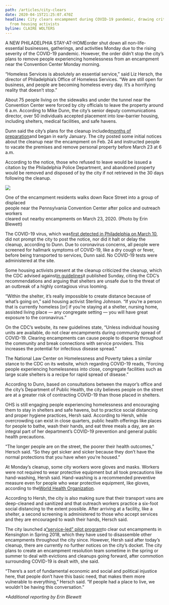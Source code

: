 ```yaml
---
path: /articles/city-clears
date: 2020-04-15T21:25:07.470Z
headline: City clears encampment during COVID-19 pandemic, drawing criticism
  from housing activists
byline: CLAIRE WOLTERS
---
```

A NEW PHILADELPHIA STAY-AT-HOMEorder shut down all non-life-essential businesses, gatherings, and activities Monday due to the rising severity of the COVID-19 pandemic. However, the order didn’t stop the city’s plans to remove people experiencing homelessness from an encampment near the Convention Center Monday morning.

“Homeless Services is absolutely an essential service,” said Liz Hersch, the director of Philadelphia’s Office of Homeless Services. “We are still open for business, and people are becoming homeless every day. It’s a horrifying reality that doesn’t stop.”

About 75 people living on the sidewalks and under the tunnel near the Convention Center were forced by city officials to leave the property around 6 a.m. According to Mike Dunn, the city’s senior deputy communications director, over 50 individuals accepted placement into low-barrier housing, including shelters, medical facilities, and safe havens.

Dunn said the city’s plans for the cleanup included[months of preparation](https://billypenn.com/2020/01/05/as-philly-clears-homeless-encampments-convention-center-and-businesses-work-to-fund-permanent-housing/)and began in early January. The city posted some initial notices about the cleanup near the encampment on Feb. 24 and instructed people to vacate the premises and remove personal property before March 23 at 6 a.m.

According to the notice, those who refused to leave would be issued a citation by the Philadelphia Police Department, and abandoned property would be removed and disposed of by the city if not retrieved in the 30 days following the cleanup.

![](https://s3.amazonaws.com/kensington-voice/wp-content/uploads/2020/03/23215401/03-23-2020-Corona-Coverage-5.jpg)

One of the encampment residents walks down Race Street into a group of displaced\
people near the Pennsylvania Convention Center after police and outreach workers\
cleared out nearby encampments on March 23, 2020. (Photo by Erin Blewett)

The COVID-19 virus, which was[first detected in Philadelphia on March 10](https://www.phila.gov/2020-03-10-philadelphia-announces-first-case-of-covid-19-coronavirus/), did not prompt the city to post the notice, nor did it halt or delay the cleanup, according to Dunn. Due to coronavirus concerns, all people were screened for hallmark symptoms of COVID-19, like a dry cough or fever, before being transported to services, Dunn said. No COVID-19 tests were administered at the site.

Some housing activists present at the cleanup criticized the cleanup, which the CDC advised against[in guidelines](https://www.cdc.gov/coronavirus/2019-ncov/community/homeless-shelters/unsheltered-homelessness.html)it published Sunday, citing the CDC’s recommendations and arguing that shelters are unsafe due to the threat of an outbreak of a highly contagious virus looming.

“Within the shelter, it’s really impossible to create distance because of what’s going on,” said housing activist Sterling Johnson. “If you’re a person that is currently homeless \[or] if you’re staying at a shelter, nursing home, assisted living place — any congregate setting — you will have great exposure to the coronavirus.”

On the CDC’s website, its new guidelines state, “Unless individual housing units are available, do not clear encampments during community spread of COVID-19. Clearing encampments can cause people to disperse throughout the community and break connections with service providers. This increases the potential for infectious disease spread.”

The National Law Center on Homelessness and Poverty takes a similar stance to the CDC on its website, which regarding COVID-19 reads, “Forcing people experiencing homelessness into close, congregate facilities such as large scale shelters is a recipe for rapid spread of disease.”

According to Dunn, based on consultations between the mayor’s office and the city’s Department of Public Health, the city believes people on the street are at a greater risk of contracting COVID-19 than those placed in shelters.

OHS is still engaging people experiencing homelessness and encouraging them to stay in shelters and safe havens, but to practice social distancing and proper hygiene practices, Hersh said. According to Hersh, while overcrowding can exist in close quarters, public health offerings like places for people to bathe, wash their hands, and eat three meals a day, are an integral part of her department’s COVID-19 prevention and general public health precautions.

“The longer people are on the street, the poorer their health outcomes,” Hersch said. “So they get sicker and sicker because they don’t have the normal protections that you have when you’re housed.”

At Monday’s cleanup, some city workers wore gloves and masks. Workers were not required to wear protective equipment but all took precautions like hand-washing, Hersh said. Hand-washing is a recommended preventive measure even for people who wear protective equipment, like gloves, according to the[World Health Organization](https://www.ncbi.nlm.nih.gov/books/NBK144035/).

According to Hersh, the city is also making sure that their transport vans are deep-cleaned and sanitized and that outreach workers practice a six-foot social distancing to the extent possible. After arriving at a facility, like a shelter, a second screening is administered to those who accept services and they are encouraged to wash their hands, Hersch said.

The city launched a[“service-led” pilot program](https://www.phila.gov/2020-02-21-our-encampment-resolution-program-a-social-service-led-program/)to clear out encampments in Kensington in Spring 2018, which they have used to disassemble other encampments throughout the city since. However, Hersh said after today’s cleanup, there are currently no further notices on the city’s docket. The city plans to create an encampment resolution team sometime in the spring or summer to deal with evictions and cleanups going forward, after commotion surrounding COVID-19 is dealt with, she said.

“There’s a sort of fundamental economic and social and political injustice here, that people don’t have this basic need, that makes them more vulnerable to everything,” Hersch said. “If people had a place to live, we wouldn’t be having this conversation.”

*\*Additional reporting by Erin Blewett*